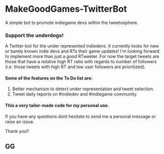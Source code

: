 # MakeGoodGames-TwitterBot
A simple bot to promote indiegame devs within the tweetosphere.

### Support the underdogs!
A Twitter-bot for the under represented indiedevs. It currently looks for new or barely known indie devs and RTs their game updates! I'm looking forward to implement more than just a good RTweeter. For now the target tweets are those that have a *relative* high RT ratio with regards to number of followers (i.e. those tweets with high RT and low user followers are prioritized). 

#### Some of the features on the To Do list are:
1) Better mechanism to detect under representation and tweet selection.
2) Tweet daily reports on #indiedev and #indiegame community.


#### This a very tailor-made code for my personal use.
If you have any questions dont hesitate to send me a personal message or raise an issue.

Thank you!!

## GG
